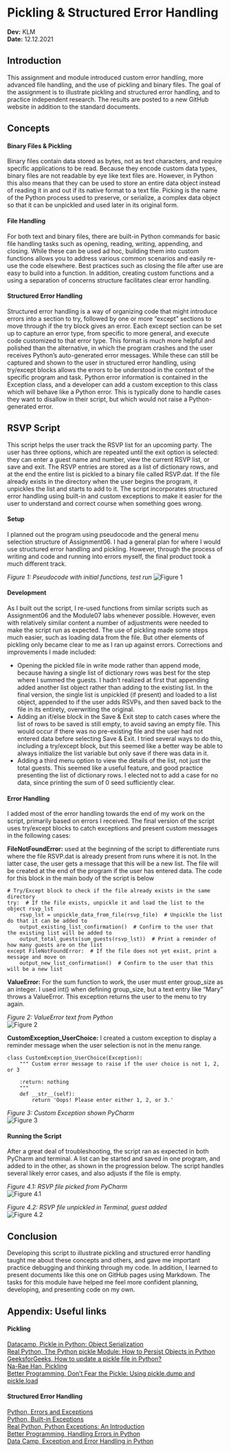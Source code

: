 # Pickling & Structured Error Handling
**Dev:** KLM  
**Date:** 12.12.2021  

## Introduction
This assignment and module introduced custom error handling, more advanced file handling, and the use of pickling and binary files. The goal of the assignment is to illustrate pickling and structured error handling, and to practice independent research. The results are posted to a new GitHub website in addition to the standard documents.  
  
## Concepts

#### Binary Files & Pickling
Binary files contain data stored as bytes, not as text characters, and require specific applications to be read. Because they encode custom data types, binary files are not readable by eye like text files are. However, in Python this also means that they can be used to store an entire data object instead of reading it in and out if its native format to a text file. Picking is the name of the Python process used to preserve, or serialize, a complex data object so that it can be unpickled and used later in its original form.      

#### File Handling
For both text and binary files, there are built-in Python commands for basic file handling tasks such as opening, reading, writing, appending, and closing. While these can be used ad hoc, building them into custom functions allows you to address various common scenarios and easily re-use the code elsewhere. Best practices such as closing the file after use are easy to build into a function. In addition, creating custom functions and a using a separation of concerns structure facilitates clear error handling. 

#### Structured Error Handling       
Structured error handling is a way of organizing code that might introduce errors into a section to try, followed by one or more “except” sections to move through if the try block gives an error. Each except section can be set up to capture an error type, from specific to more general, and execute code customized to that error type. This format is much more helpful and polished than the alternative, in which the program crashes and the user receives Python’s auto-generated error messages. While these can still be captured and shown to the user in structured error handling, using try/except blocks allows the errors to be understood in the context of the specific program and task. Python error information is contained in the Exception class, and a developer can add a custom exception to this class which will behave like a Python error. This is typically done to handle cases they want to disallow in their script, but which would not raise a Python-generated error.  

## RSVP Script
This script helps the user track the RSVP list for an upcoming party. The user has three options, which are repeated until the exit option is selected: they can enter a guest name and number, view the current RSVP list, or save and exit. The RSVP entries are stored as a list of dictionary rows, and at the end the entire list is pickled to a binary file called RSVP.dat. If the file already exists in the directory when the user begins the program, it unpickles the list and starts to add to it. The script incorporates structured error handling using built-in and custom exceptions to make it easier for the user to understand and correct course when something goes wrong.     

#### Setup
I planned out the program using pseudocode and the general menu selection structure of Assignment06. I had a general plan for where I would use structured error handling and pickling. However, through the process of writing and code and running into errors myself, the final product took a much different track.

_Figure 1: Pseudocode with initial functions, test run_
![Figure 1](images/Figure01.jpg)

#### Development
As I built out the script, I re-used functions from similar scripts such as Assignment06 and the Module07 labs whenever possible. However, even with relatively similar content a number of adjustments were needed to make the script run as expected. The use of pickling made some steps much easier, such as loading data from the file. But other elements of pickling only became clear to me as I ran up against errors. Corrections and improvements I made included:
- Opening the pickled file in write mode rather than append mode, because having a single list of dictionary rows was best for the step where I summed the guests. I hadn’t realized at first that appending added another list object rather than adding to the existing list. In the final version, the single list is unpickled (if present) and loaded to a list object, appended to if the user adds RSVPs, and then saved back to the file in its entirety, overwriting the original.   
- Adding an if/else block in the Save & Exit step to catch cases where the list of rows to be saved is still empty, to avoid saving an empty file. This would occur if there was no pre-existing file and the user had not entered data before selecting Save & Exit. I tried several ways to do this, including a try/except block, but this seemed like a better way be able to always initialize the list variable but only save if there was data in it.    
- Adding a third menu option to view the details of the list, not just the total guests. This seemed like a useful feature, and good practice presenting the list of dictionary rows. I elected not to add a case for no data, since printing the sum of 0 seed sufficiently clear.    

#### Error Handling
I added most of the error handling towards the end of my work on the script, primarily based on errors I received. The final version of the script uses try/except blocks to catch exceptions and present custom messages in the following cases:

**FileNotFoundError:** used at the beginning of the script to differentiate runs where the file RSVP.dat is already present from runs where it is not. In the latter case, the user gets a message that this will be a new list. The file will be created at the end of the program if the user has entered data. The code for this block in the main body of the script is below

```
# Try/Except block to check if the file already exists in the same directory
try:  # If the file exists, unpickle it and load the list to the object rsvp_lst
    rsvp_lst = unpickle_data_from_file(rsvp_file)  # Unpickle the list do that it can be added to
    output_existing_list_confirmation()  # Confirm to the user that the existing list will be added to
    output_total_guests(sum_guests(rsvp_lst))  # Print a reminder of how many guests are on the list
except FileNotFoundError:  # If the file does not yet exist, print a message and move on
    output_new_list_confirmation()  # Confirm to the user that this will be a new list
```

**ValueError:** For the sum function to work, the user must enter group_size as an integer. I used int() when defining group_size, but a text entry like “Mary” throws a ValueError. This exception returns the user to the menu to try again.

_Figure 2: ValueError text from Python_  
![Figure 2](images/Figure02.jpg)

**CustomException_UserChoice:** I created a custom exception to display a reminder message when the user selection is not in the menu range.
```
class CustomException_UserChoice(Exception):
    """ Custom error message to raise if the user choice is not 1, 2, or 3

    :return: nothing
    """
    def __str__(self):
        return 'Oops! Please enter either 1, 2, or 3.'
```

_Figure 3: Custom Exception shown PyCharm_  
![Figure 3](images/Figure03.png)

#### Running the Script
After a great deal of troubleshooting, the script ran as expected in both PyCharm and terminal. A list can be started and saved in one program, and added to in the other, as shown in the progression below. The script handles several likely error cases, and also adjusts if the file is empty.

_Figure 4.1: RSVP file picked from PyCharm_  
![Figure 4.1](images/Figure04-1.jpg)

_Figure 4.2: RSVP file unpickled in Terminal, guest added_  
![Figure 4.2](images/Figure04-2.jpg)

## Conclusion
Developing this script to illustrate pickling and structured error handling taught me about these concepts and others, and gave me important practice debugging and thinking through my code. In addition, I learned to present documents like this one on GitHub pages using Markdown. The tasks for this module have helped me feel more confident planning, developing, and presenting code on my own.  

## Appendix: Useful links

#### Pickling
[Datacamp, Pickle in Python: Object Serialization](https://www.datacamp.com/community/tutorials/pickle-python-tutorial)  
[Real Python, The Python pickle Module: How to Persist Objects in Python](https://realpython.com/python-pickle-module/)  
[GeeksforGeeks, How to update a pickle file in Python?](https://www.geeksforgeeks.org/how-to-update-a-pickle-file-in-python/)  
[Na-Rae Han, Pickling](https://sites.pitt.edu/~naraehan/python3/pickling.html)  
[Better Programming, Don’t Fear the Pickle: Using pickle.dump and pickle.load](https://betterprogramming.pub/dont-fear-the-pickle-using-pickle-dump-and-pickle-load-5212f23dbbce)  

#### Structured Error Handling
[Python, Errors and Exceptions](https://docs.python.org/3/tutorial/errors.html)  
[Python, Built-in Exceptions](https://docs.python.org/3/library/exceptions.html#bltin-exceptions)  
[Real Python, Python Exceptions: An Introduction](https://realpython.com/python-exceptions/)  
[Better Programming, Handling Errors in Python](https://betterprogramming.pub/handling-errors-in-python-9f1b32952423)  
[Data Camp, Exception and Error Handling in Python](https://www.datacamp.com/community/tutorials/exception-handling-python)  
